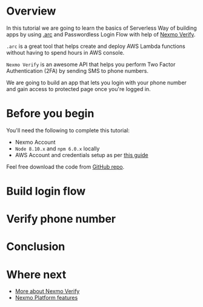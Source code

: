 # Overview
In this tutorial we are going to learn the basics of Serverless Way of building apps by using [.arc](https://arc.codes/) and Passwordless Login Flow with help of [Nexmo Verify](https://www.nexmo.com/products/verify).

`.arc` is a great tool that helps create and deploy AWS Lambda functions without having to spend hours in AWS console.

`Nexmo Verify` is an awesome API that helps you perform Two Factor Authentication (2FA) by sending SMS to phone numbers.

We are going to build an app that lets you login with your phone number and gain access to protected page once you're logged in.

# Before you begin

You'll need the following to complete this tutorial:
* Nexmo Account
* `Node 8.10.x` and `npm 6.0.x` locally
* AWS Account and credentials setup as per [this guide](https://arc.codes/quickstart)

Feel free download the code from [GitHub repo](https://github.com/html5cat/arc-nexmo).

# Build login flow

# Verify phone number

# Conclusion


# Where next

* [More about Nexmo Verify](https://www.nexmo.com/products/verify)
* [Nexmo Platform features](https://www.nexmo.com/platform)

